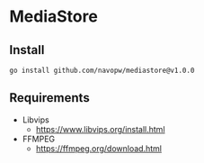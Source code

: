 # MediaStore

## Install
`go install github.com/navopw/mediastore@v1.0.0`

## Requirements

- Libvips
  - https://www.libvips.org/install.html
- FFMPEG
  - https://ffmpeg.org/download.html